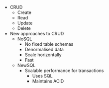 - CRUD
	- Create
	- Read
	- Update
	- Delete
- New approaches to CRUD
	- NoSQL
		- No fixed table schemas
		- Denormalised data
		- Scale horizontally
		- Fast
	- NewSQL
		- Scalable performance for transactions
			- Uses SQL
			- Maintains ACID